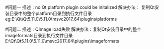 #问题一
描述：no Qt platform plugin could be initalized
解决办法：
复制Qt安装目录中的整个platform目录到执行文件目录
eg:E:\Qt\Qt5.11.0\5.11.0\msvc2017_64\plugins\platforms

#问题二
描述：QImage load失败
解决办法：复制Qt安装目录中的整个imageformats目录到执行文件目录
E:\Qt\Qt5.11.0\5.11.0\msvc2017_64\plugins\imageformats
